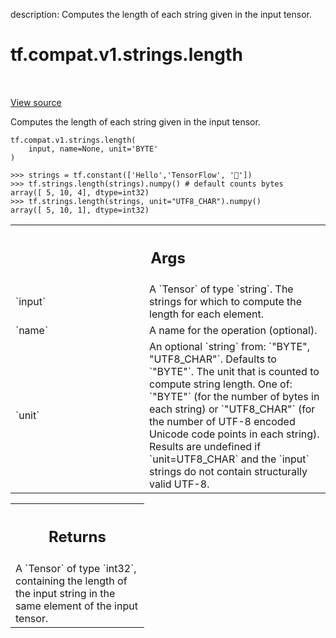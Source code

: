 description: Computes the length of each string given in the input tensor.

<div itemscope itemtype="http://developers.google.com/ReferenceObject">
<meta itemprop="name" content="tf.compat.v1.strings.length" />
<meta itemprop="path" content="Stable" />
</div>

# tf.compat.v1.strings.length

<!-- Insert buttons and diff -->

<table class="tfo-notebook-buttons tfo-api nocontent" align="left">

</table>

<a target="_blank" class="external" href="/code/stable/tensorflow/python/ops/string_ops.py">View source</a>



Computes the length of each string given in the input tensor.

<pre class="devsite-click-to-copy prettyprint lang-py tfo-signature-link">
<code>tf.compat.v1.strings.length(
    input, name=None, unit=&#x27;BYTE&#x27;
)
</code></pre>



<!-- Placeholder for "Used in" -->

```
>>> strings = tf.constant(['Hello','TensorFlow', '🙂'])
>>> tf.strings.length(strings).numpy() # default counts bytes
array([ 5, 10, 4], dtype=int32)
>>> tf.strings.length(strings, unit="UTF8_CHAR").numpy()
array([ 5, 10, 1], dtype=int32)
```

<!-- Tabular view -->
 <table class="responsive fixed orange">
<colgroup><col width="214px"><col></colgroup>
<tr><th colspan="2"><h2 class="add-link">Args</h2></th></tr>

<tr>
<td>
`input`
</td>
<td>
A `Tensor` of type `string`. The strings for which to compute the
length for each element.
</td>
</tr><tr>
<td>
`name`
</td>
<td>
A name for the operation (optional).
</td>
</tr><tr>
<td>
`unit`
</td>
<td>
An optional `string` from: `"BYTE", "UTF8_CHAR"`. Defaults to
`"BYTE"`. The unit that is counted to compute string length.  One of:
  `"BYTE"` (for the number of bytes in each string) or `"UTF8_CHAR"` (for
  the number of UTF-8 encoded Unicode code points in each string). Results
  are undefined if `unit=UTF8_CHAR` and the `input` strings do not contain
  structurally valid UTF-8.
</td>
</tr>
</table>



<!-- Tabular view -->
 <table class="responsive fixed orange">
<colgroup><col width="214px"><col></colgroup>
<tr><th colspan="2"><h2 class="add-link">Returns</h2></th></tr>
<tr class="alt">
<td colspan="2">
A `Tensor` of type `int32`, containing the length of the input string in
the same element of the input tensor.
</td>
</tr>

</table>

